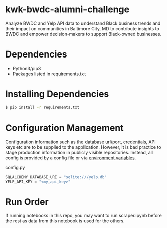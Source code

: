 # kwk-bwdc-alumni-challenge
Analyze BWDC and Yelp API data to understand Black business trends and their impact on communities in Baltimore City, MD to contribute insights to BWDC and empower decision-makers to support Black-owned businesses.

# Dependencies
* Python3/pip3
* Packages listed in requirements.txt

# Installing Dependencies
```bash
$ pip install -r requirements.txt
```

# Configuration Management
Configuration information such as the database url/port, credentials, API keys etc are to be supplied to the application. However, it is bad practice to stage production information in publicly visible repositories.
Instead, all config is provided by a config file or via [environment variables](https://linuxize.com/post/how-to-set-and-list-environment-variables-in-linux/).

config.py
```python
SQLALCHEMY_DATABASE_URI = "sqlite:///yelp.db"
YELP_API_KEY = "<my_api_key>"
```

# Run Order
If running notebooks in this repo, you may want to run scraper.ipynb before the rest as data from this notebook is used for the others.